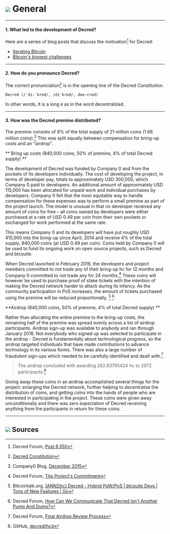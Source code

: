 # <img class="dcr-icon" src="/img/dcr-icons/Meta.svg" /> General

---

#### 1. What led to the development of Decred? 

Here are a series of blog posts that discuss the motivation[^8550] for Decred:

* [Iterating Bitcoin](https://blog.companyzero.com/2015/12/iterating-bitcoin/)
* [Bitcoin's biggest challenges](https://blog.companyzero.com/2015/11/bitcoins-biggest-challenges/)

---

#### 2. How do you pronounce Decred? 

The correct pronunciation[^14482] is in the opening line of the Decred Constitution.

```no-highlight
Decred (/ˈdi:ˈkred/, /dɪˈkred/, dee-cred)
```

In other words, it is a long e as in the word decentralized.

---

#### 3. How was the Decred premine distributed? 

The premine consists of 8% of the total supply of 21 million coins (1.68 million coins).[^1] This was split equally between compensation for bring-up costs and an “airdrop”.

** Bring up costs (840,000 coins, 50% of premine, 4% of total Decred supply) **

The development of Decred was funded by Company 0 and from the pockets of its developers individually. The cost of developing the project, in terms of developer pay, totals to approximately USD 300,000, which Company 0 paid to developers. An additional amount of approximately USD 115,000 has been allocated for unpaid work and individual purchases by developers. Company 0 felt that the most equitable way to handle compensation for these expenses was to perform a small premine as part of the project launch. The model is unusual in that no developer received any amount of coins for free – all coins owned by developers were either purchased at a rate of USD 0.49 per coin from their own pockets or exchanged for work performed at the same rate.

This means Company 0 and its developers will have put roughly USD 415,000 into the bring-up since April, 2014 and receive 4% of the total supply, 840,000 coins (at USD 0.49 per coin). Coins held by Company 0 will be used to fund its ongoing work on open source projects, such as Decred and btcsuite.

When Decred launched in February 2016, the developers and project members committed to not trade any of their bring-up hc for 12 months and Company 0 committed to not trade any for 24 months.[^4] These coins will however be used to purchase proof of stake tickets with the intention of making the Decred network harder to attack during its infancy. As the community participation in PoS increases, the amount of tickets purchased using the premine will be reduced proportionally. [^5] [^6]


 **Airdrop (840,000 coins, 50% of premine, 4% of total Decred supply) **

Rather than allocating the entire premine to the bring-up costs, the remaining half of the premine was spread evenly across a list of airdrop participants. Airdrop sign-up was available to anybody and ran through January 2016. Not everybody who signed up was selected to participate in the airdrop - Decred is fundamentally about technological progress, so the airdrop targeted individuals that have made contributions to advance technology in its various forms. There was also a large number of fraudulent sign-ups which needed to be carefully identified and dealt with.[^3] 

> The airdrop concluded with awarding 282.63795424 hc to 2972 participants.[^2]

Giving away these coins in an airdrop accomplished several things for the project: enlarging the Decred network, further helping to decentralize the distribution of coins, and getting coins into the hands of people who are interested in participating in the project. These coins were given away unconditionally and there was zero expectation of Decred receiving anything from the participants in return for these coins.



---

## <img class="dcr-icon" src="/img/dcr-icons/Sources.svg" /> Sources 

[^8550]: Decred Forum, [Post 8,550](https://forum.decred.org/threads/567/#post-8550)
[^14482]: [Decred Constitution](/getting-started/constitution.md)
[^1]: Company0 Blog, [December 2015](https://blog.companyzero.com/2015/12/decred-rethink-digital-currency/)
[^3]: Decred Forum, [Final Airdrop Review Process](https://forum.decred.org/threads/final-airdrop-review-process.534/)
[^2]: GitHub, [decred/hcd](https://github.com/decred/hcd/blob/216aa759fa64e5a13ca8a4608e6c80a0f87eff85/chaincfg/premine.go)
[^4]: Decred Forum, [The Project's Commitment](https://forum.decred.org/threads/the-projects-commitment.730/)
[^5]: Bitcointalk.org, [[ANN][hc] Decred - Hybrid PoW/PoS | btcsuite Devs | Tons of New Features | Go](https://bitcointalk.org/index.php?topic=1290358.msg13412287#msg13412287)
[^6]: Decred Forum, [How Can We Communicate That Decred Isn't Another Pump And Dump?](https://forum.decred.org/threads/how-can-we-communicate-that-decred-isnt-another-pump-and-dump.96/page-2#post-2220)
